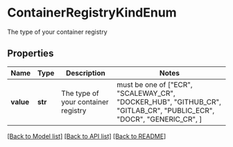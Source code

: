 # ContainerRegistryKindEnum

The type of your container registry

## Properties
Name | Type | Description | Notes
------------ | ------------- | ------------- | -------------
**value** | **str** | The type of your container registry |  must be one of ["ECR", "SCALEWAY_CR", "DOCKER_HUB", "GITHUB_CR", "GITLAB_CR", "PUBLIC_ECR", "DOCR", "GENERIC_CR", ]

[[Back to Model list]](../README.md#documentation-for-models) [[Back to API list]](../README.md#documentation-for-api-endpoints) [[Back to README]](../README.md)


